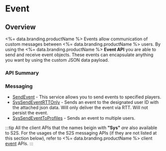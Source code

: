 # Event
## Overview


<%= data.branding.productName %> Events allow communication of custom messages between <%= data.branding.productName %> users. By using the <%= data.branding.productName %> **Event API** you are able to send and receive event objects. These events can encapsulate anything you want by using the custom JSON data payload.
### API Summary

### Messaging
* [SendEvent](/api/s2s/event/sendevent) - This service allows you to send events to specified players.
* [SysSendEventRTTOnly](/api/capi/event/syssendeventrttonly) - Sends an event to the designated user ID with the attached json data. Will only deliver the event via RTT. Will not persist the event.
* [SysSendEventToProfiles](/api/capi/event/syssendeventtoprofiles) - Sends an event to multiple users.

:::tip
All the client APIs that the names beigin with <strong>"Sys"</strong> <em>are</em> also available to S2S. 
For the usages of the S2S messaging APIs (if they are not listed at this section below),
refer to <%= data.branding.productName %> client [event](/api/capi/event) APIs.
:::

<DocCardList />